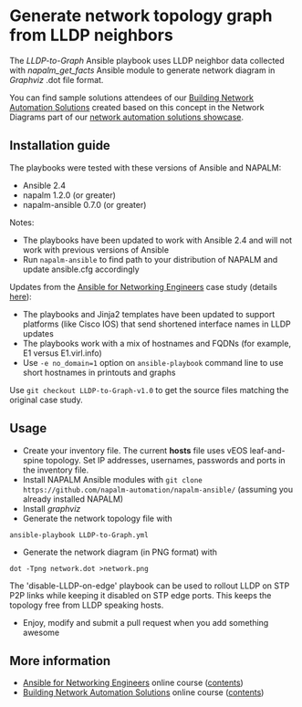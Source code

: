 # Generate network topology graph from LLDP neighbors

The *LLDP-to-Graph* Ansible playbook uses LLDP neighbor data collected
with *napalm_get_facts* Ansible module to generate network diagram in
*Graphviz* .dot file format.

You can find sample solutions attendees of our
[Building Network Automation Solutions](https://www.ipspace.net/Building_Network_Automation_Solutions)
created based on this concept in the Network Diagrams part of our
[network automation solutions showcase](https://www.ipspace.net/NetAutSol/Solutions).

## Installation guide

The playbooks were tested with these versions of Ansible and NAPALM:

* Ansible 2.4
* napalm 1.2.0 (or greater)
* napalm-ansible 0.7.0 (or greater)

Notes:

* The playbooks have been updated to work with Ansible 2.4 and will not work with previous versions of Ansible
* Run `napalm-ansible` to find path to your distribution of NAPALM and update ansible.cfg accordingly

Updates from the [Ansible for Networking Engineers](https://www.ipspace.net/Ansible) case study (details [here](https://my.ipspace.net/bin/list?id=AnsibleOC#SAMPLES)):

* The playbooks and Jinja2 templates have been updated to support platforms (like Cisco IOS) that send shortened interface names in LLDP updates
* The playbooks work with a mix of hostnames and FQDNs (for example, E1 versus E1.virl.info)
* Use `-e no_domain=1` option on `ansible-playbook` command line to use short hostnames in printouts and graphs

Use `git checkout LLDP-to-Graph-v1.0` to get the source files matching the original case study.

## Usage

* Create your inventory file. The current **hosts** file uses vEOS leaf-and-spine topology. Set IP addresses, usernames, passwords and ports in the inventory file.
* Install NAPALM Ansible modules with `git clone https://github.com/napalm-automation/napalm-ansible/` (assuming you already installed NAPALM)
* Install *graphviz*
* Generate the network topology file with
```
ansible-playbook LLDP-to-Graph.yml
```
* Generate the network diagram (in PNG format) with
```
dot -Tpng network.dot >network.png
```
The 'disable-LLDP-on-edge' playbook can be used to rollout LLDP on STP P2P links while keeping it disabled on STP edge ports. This keeps the topology free from LLDP speaking hosts.

* Enjoy, modify and submit a pull request when you add something awesome

## More information

* [Ansible for Networking Engineers](http://www.ipspace.net/Ansible_for_Networking_Engineers) online course ([contents](https://my.ipspace.net/bin/list?id=AnsibleOC))
* [Building Network Automation Solutions](http://www.ipspace.net/Building_Network_Automation_Solutions) online course ([contents](https://my.ipspace.net/bin/list?id=NetAutSol))
